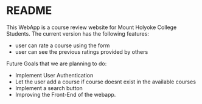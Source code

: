 # README

This WebApp is a course review website for Mount Holyoke College Students. 
The current version has the following features: 

 - user can rate a course using the form 
 - user can see the previous ratings provided by others 

Future Goals that we are planning to do: 

- Implement User Authentication 
- Let the user add a course if course doesnt exist in the available courses 
- Implement a search button 
- Improving the Front-End of the webapp. 


